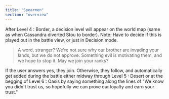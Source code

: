 ```yaml
---
title: "Spearmen"
section: "overview"
---
```


After Level 4 : Border, a decision level will appear on the world map (same as when Cassandra diverted Stou to border). Note: Have to decide if this is played out in the battle view, or just in Decision mode.

> A word, stranger? We're not sure why our brother are invading your lands, but we do not approve. Something evil is motivating them, and we hope to stop it. May we join your ranks?

If the user answers yes, they join. Otherwise, they follow, and automatically get added during the battle either midway through Level 5 : Desert or at the begging of Level 6 : Oasis by saying something along the lines of "We know you didn't trust us, so hopefully we can prove our loyalty and earn your trust."